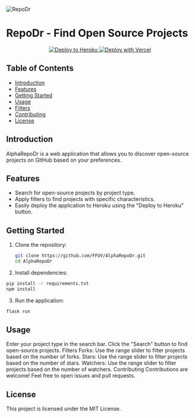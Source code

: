 ![RepoDr](https://reposweeper.com/assets/stethoscope.png)
# RepoDr - Find Open Source Projects


<p align="center">
  <a href="https://heroku.com/deploy?template=https://github.com/FFUV/AlphaRepoDr" target="_blank">
    <img src="https://www.herokucdn.com/deploy/button.svg" alt="Deploy to Heroku">
      <a href="https://vercel.com/new/project?template=https://github.com/FFUV/AlphaRepoDr" target="_blank">
    <img src="https://vercel.com/button" alt="Deploy with Vercel">
  </a>
</p>

## Table of Contents

- [Introduction](#introduction)
- [Features](#features)
- [Getting Started](#getting-started)
- [Usage](#usage)
- [Filters](#filters)
- [Contributing](#contributing)
- [License](#license)

## Introduction

AlphaRepoDr is a web application that allows you to discover open-source projects on GitHub based on your preferences.

## Features

- Search for open-source projects by project type.
- Apply filters to find projects with specific characteristics.
- Easily deploy the application to Heroku using the "Deploy to Heroku" button.

## Getting Started

1. Clone the repository:

   ```bash
   git clone https://github.com/FFUV/AlphaRepoDr.git
   cd AlphaRepoDr
   ```
2. Install dependencies:

```bash
pip install -r requirements.txt
npm install
```
3. Run the application:
```bash
flask run
```
## Usage
Enter your project type in the search bar.
Click the "Search" button to find open-source projects.
Filters
Forks: Use the range slider to filter projects based on the number of forks.
Stars: Use the range slider to filter projects based on the number of stars.
Watchers: Use the range slider to filter projects based on the number of watchers.
Contributing
Contributions are welcome! Feel free to open issues and pull requests.

## License
This project is licensed under the MIT License.
